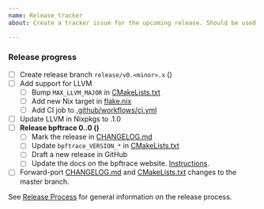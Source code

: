 ```yaml
---
name: Release tracker
about: Create a tracker issue for the upcoming release. Should be used by maintainers only.

---
```


<!-- 
The title of the issue should be "Release v0.<minor>.0".

Fill in the placeholders in the checklist below:

- <minor> is the release minor number 
- <llvm> is the LLVM major number
- <branching-date> is the date of creating the release branch
- <release-date> is date of bpftrace release

For details on the release process, see docs/release_process.md.
For LLVM release schedule, see https://llvm.org/.
-->

### Release progress

- [ ] Create release branch `release/v0.<minor>.x` (<branching-date>)
- [ ] Add support for LLVM <llvm>
  - [ ] Bump `MAX_LLVM_MAJOR` in [CMakeLists.txt](https://github.com/bpftrace/bpftrace/blob/master/CMakeLists.txt)
  - [ ] Add new Nix target in [flake.nix](https://github.com/bpftrace/bpftrace/blob/master/flake.nix)
  - [ ] Add CI job to [.github/workflows/ci.yml](https://github.com/bpftrace/bpftrace/blob/master/.github/workflows/ci.yml)
- [ ] Update LLVM in Nixpkgs to <llvm>.1.0
- [ ] **Release bpftrace 0.<minor>.0 (<release-date>)**
  - [ ] Mark the release in [CHANGELOG.md](https://github.com/bpftrace/bpftrace/blob/master/CHANGELOG.md)
  - [ ] Update `bpftrace_VERSION_*` in [CMakeLists.txt](https://github.com/bpftrace/bpftrace/blob/master/CMakeLists.txt)
  - [ ] Draft a new release in GitHub
  - [ ] Update the docs on the bpftrace website. [Instructions](https://github.com/bpftrace/website?#updating-the-docs).
- [ ] Forward-port [CHANGELOG.md](https://github.com/bpftrace/bpftrace/blob/master/CHANGELOG.md) and [CMakeLists.txt](https://github.com/bpftrace/bpftrace/blob/master/CMakeLists.txt) changes to the master branch.

See [Release Process](https://github.com/bpftrace/bpftrace/blob/master/docs/release_process.md) for general information on the
release process.
